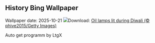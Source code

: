 ## History Bing Wallpaper
Wallpaper date: 2025-10-21
![](https://www.bing.com/th?id=OHR.OilLamps_EN-IN0305267650_UHD.jpg&w=1000)Download: [Oil lamps lit during Diwali (© phive2015/Getty Images)](https://www.bing.com/th?id=OHR.OilLamps_EN-IN0305267650_UHD.jpg)

Auto get programm by LtgX
